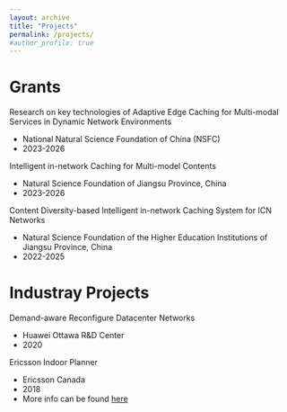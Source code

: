 ```yaml
---
layout: archive
title: "Projects"
permalink: /projects/
#author_profile: true
---
```




Grants
======
Research on key technologies of Adaptive Edge Caching for Multi-modal Services in Dynamic Network Environments
 * National Natural Science Foundation of China (NSFC)
 * 2023-2026


Intelligent in-network Caching for Multi-model Contents
 * Natural Science Foundation of Jiangsu Province, China
 * 2023-2026

Content Diversity-based Intelligent in-network Caching System for ICN Networks
 * Natural Science Foundation of the Higher Education Institutions of Jiangsu Province, China
 * 2022-2025



Industray Projects
======
Demand-aware Reconfigure Datacenter Networks
 * Huawei Ottawa R&D Center
 * 2020

Ericsson Indoor Planner
 * Ericsson Canada
 * 2018
 * More info can be found [here](https://www.ericsson.com/en/portfolio/networks/ericsson-radio-system/radio/small-cells/indoor/ericsson-indoor-planner)

